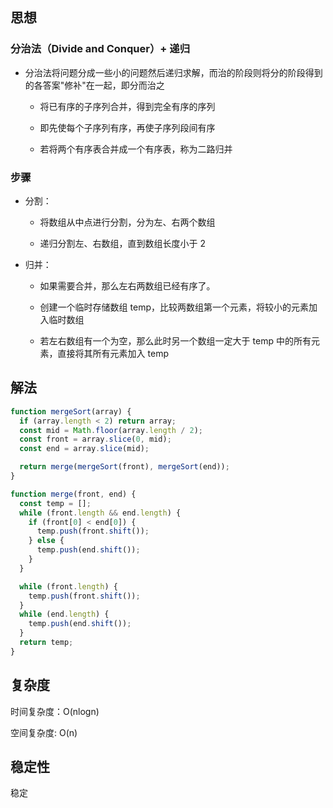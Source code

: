 ## 思想

### 分治法（Divide and Conquer）+ 递归

- 分治法将问题分成一些小的问题然后递归求解，而治的阶段则将分的阶段得到的各答案"修补"在一起，即分而治之

  - 将已有序的子序列合并，得到完全有序的序列

  - 即先使每个子序列有序，再使子序列段间有序

  - 若将两个有序表合并成一个有序表，称为二路归并

### 步骤

- 分割：

  - 将数组从中点进行分割，分为左、右两个数组

  - 递归分割左、右数组，直到数组长度小于 2

- 归并：

  - 如果需要合并，那么左右两数组已经有序了。

  - 创建一个临时存储数组 temp，比较两数组第一个元素，将较小的元素加入临时数组

  - 若左右数组有一个为空，那么此时另一个数组一定大于 temp 中的所有元素，直接将其所有元素加入 temp

## 解法

```js
function mergeSort(array) {
  if (array.length < 2) return array;
  const mid = Math.floor(array.length / 2);
  const front = array.slice(0, mid);
  const end = array.slice(mid);

  return merge(mergeSort(front), mergeSort(end));
}

function merge(front, end) {
  const temp = [];
  while (front.length && end.length) {
    if (front[0] < end[0]) {
      temp.push(front.shift());
    } else {
      temp.push(end.shift());
    }
  }

  while (front.length) {
    temp.push(front.shift());
  }
  while (end.length) {
    temp.push(end.shift());
  }
  return temp;
}
```

## 复杂度

时间复杂度：O(nlogn)

空间复杂度: O(n)

## 稳定性

稳定
